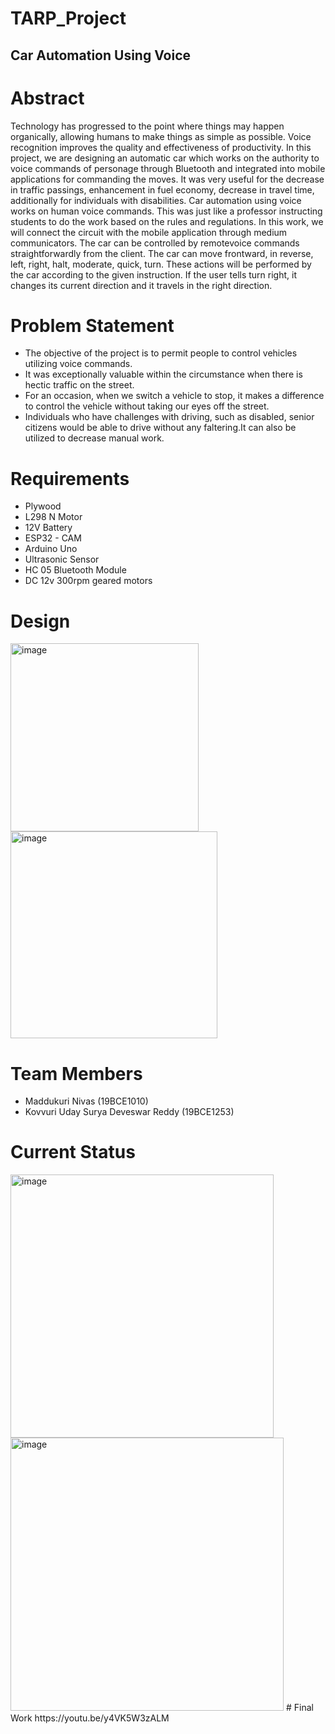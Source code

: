 # TARP_Project
## Car Automation Using Voice
# Abstract
Technology has progressed to the point where things may happen organically, allowing humans to make things as simple as possible. Voice recognition improves the quality and effectiveness of productivity. In this project, we are designing an automatic car which works on the authority to voice commands of personage through Bluetooth and integrated into mobile applications for commanding the moves. It was very useful for the decrease in traffic passings, enhancement in fuel economy, decrease in travel time, additionally for individuals with disabilities. Car automation using voice works on human voice commands. This was just like a professor instructing students to do the work based on the rules and regulations. In this work, we will connect the circuit with the mobile application through medium communicators. The car can be controlled by remotevoice commands straightforwardly from the client. The car can move frontward, in reverse, left, right, halt, moderate, quick, turn. These actions will be performed by the car according to the given instruction. If the user tells turn right, it changes its current direction and it travels in the right direction.

# Problem Statement
* The objective of the project is to permit people to control vehicles utilizing voice commands. 
* It was exceptionally valuable within the circumstance when there is hectic traffic on the street. 
* For an occasion, when we switch a vehicle to stop, it makes a difference to control the vehicle without taking our eyes off the street.
* Individuals who have challenges with driving, such as disabled, senior citizens would be able to drive without any faltering.It can also be utilized to decrease manual work.

# Requirements
* Plywood
* L298 N Motor
* 12V Battery
* ESP32 - CAM
* Arduino Uno
* Ultrasonic Sensor
* HC 05 Bluetooth Module
* DC 12v 300rpm geared motors
# Design
<img width="301" alt="image" src="https://user-images.githubusercontent.com/60887877/163661939-b4aa4d49-908b-4775-a1e3-9205e1dae7de.png">
<img width="331" alt="image" src="https://user-images.githubusercontent.com/60887877/163661959-3404e7be-8fcc-4404-ac09-ec1a9ffbb9a9.png">

# Team Members
* Maddukuri Nivas (19BCE1010)
* Kovvuri Uday Surya Deveswar Reddy (19BCE1253)
# Current Status
<img width="421" alt="image" src="https://user-images.githubusercontent.com/60887877/158582864-fee67018-135f-4e84-8792-9fc50cdb0d60.png">
<img width="437" alt="image" src="https://user-images.githubusercontent.com/60887877/158583001-4ef85dbc-f0f9-4507-8c2b-3c7e3775d435.png">
# Final Work
https://youtu.be/y4VK5W3zALM
